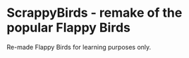 # ScrappyBirds - remake of the popular Flappy Birds
Re-made Flappy Birds for learning purposes only.